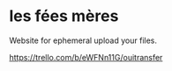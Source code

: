 # les fées mères
Website for ephemeral upload your files.

https://trello.com/b/eWFNn11G/ouitransfer
